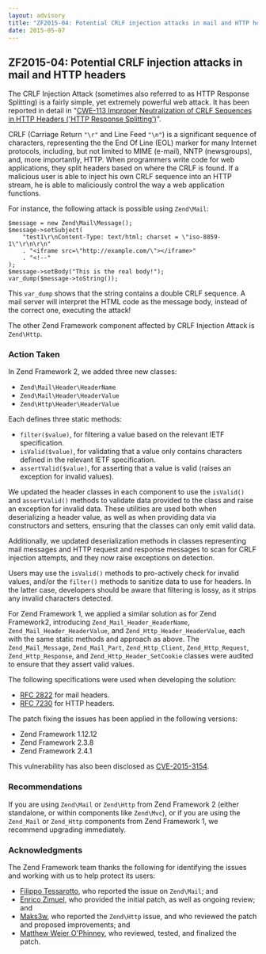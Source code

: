 ```yaml
---
layout: advisory
title: "ZF2015-04: Potential CRLF injection attacks in mail and HTTP headers"
date: 2015-05-07
---
```


ZF2015-04: Potential CRLF injection attacks in mail and HTTP headers
--------------------------------------------------------------------

 The CRLF Injection Attack (sometimes also referred to as HTTP Response Splitting) is a fairly simple, yet extremely powerful web attack. It has been reported in detail in "[CWE-113 Improper Neutralization of CRLF Sequences in HTTP Headers ('HTTP Response Splitting')](http://cwe.mitre.org/data/definitions/113.html)".

 CRLF (Carriage Return `"\r"` and Line Feed `"\n"`) is a significant sequence of characters, representing the the End Of Line (EOL) marker for many Internet protocols, including, but not limited to MIME (e-mail), NNTP (newsgroups), and, more importantly, HTTP. When programmers write code for web applications, they split headers based on where the CRLF is found. If a malicious user is able to inject his own CRLF sequence into an HTTP stream, he is able to maliciously control the way a web application functions.

 For instance, the following attack is possible using `Zend\Mail`:

    $message = new Zend\Mail\Message();
    $message->setSubject(
        "test1\r\nContent-Type: text/html; charset = \"iso-8859-1\"\r\n\r\n"
        . "<iframe src=\"http://example.com/\"></iframe>"
        . "<!--"
    );
    $message->setBody("This is the real body!");
    var_dump($message->toString());


 This `var_dump` shows that the string contains a double CRLF sequence. A mail server will interpret the HTML code as the message body, instead of the correct one, executing the attack!

 The other Zend Framework component affected by CRLF Injection Attack is `Zend\Http`.

### Action Taken

 In Zend Framework 2, we added three new classes:

- `Zend\Mail\Header\HeaderName`
- `Zend\Mail\Header\HeaderValue`
- `Zend\Http\Header\HeaderValue`

 Each defines three static methods:

- `filter($value)`, for filtering a value based on the relevant IETF specification.
- `isValid($value)`, for validating that a value only contains characters defined in the relevant IETF specification.
- `assertValid($value)`, for asserting that a value is valid (raises an exception for invalid values).

 We updated the header classes in each component to use the `isValid()` and `assertValid()` methods to validate data provided to the class and raise an exception for invalid data. These utilities are used both when deserializing a header value, as well as when providing data via constructors and setters, ensuring that the classes can only emit valid data.

 Additionally, we updated deserialization methods in classes representing mail messages and HTTP request and response messages to scan for CRLF injection attempts, and they now raise exceptions on detection.

 Users may use the `isValid()` methods to pro-actively check for invalid values, and/or the `filter()` methods to sanitize data to use for headers. In the latter case, developers should be aware that filtering is lossy, as it strips any invalid characters detected.

 For Zend Framework 1, we applied a similar solution as for Zend Framework2, introducing `Zend_Mail_Header_HeaderName`, `Zend_Mail_Header_HeaderValue`, and `Zend_Http_Header_HeaderValue`, each with the same static methods and approach as above. The `Zend_Mail_Message`, `Zend_Mail_Part`, `Zend_Http_Client`, `Zend_Http_Request`, `Zend_Http_Response`, and `Zend_Http_Header_SetCookie` classes were audited to ensure that they assert valid values.

 The following specifications were used when developing the solution:

- [RFC 2822](https://www.ietf.org/rfc/rfc2822.txt) for mail headers.
- [RFC 7230](https://www.ietf.org/rfc/rfc7230.txt) for HTTP headers.

 The patch fixing the issues has been applied in the following versions:

- Zend Framework 1.12.12
- Zend Framework 2.3.8
- Zend Framework 2.4.1

 This vulnerability has also been disclosed as [CVE-2015-3154](https://cve.mitre.org/cgi-bin/cvename.cgi?name=CVE-2015-3154).

### Recommendations

 If you are using `Zend\Mail` or `Zend\Http` from Zend Framework 2 (either standalone, or within components like `Zend\Mvc`), or if you are using the `Zend_Mail` or `Zend_Http` components from Zend Framework 1, we recommend upgrading immediately.

### Acknowledgments

 The Zend Framework team thanks the following for identifying the issues and working with us to help protect its users:

- [Filippo Tessarotto](https://github.com/Slamdunk), who reported the issue on `Zend\Mail`; and
- [Enrico Zimuel](https://github.com/ezimuel), who provided the initial patch, as well as ongoing review; and
- [Maks3w](https://github.com/Maks3w), who reported the `Zend\Http` issue, and who reviewed the patch and proposed improvements; and
- [Matthew Weier O'Phinney](https://github.com/weierophinney), who reviewed, tested, and finalized the patch.
